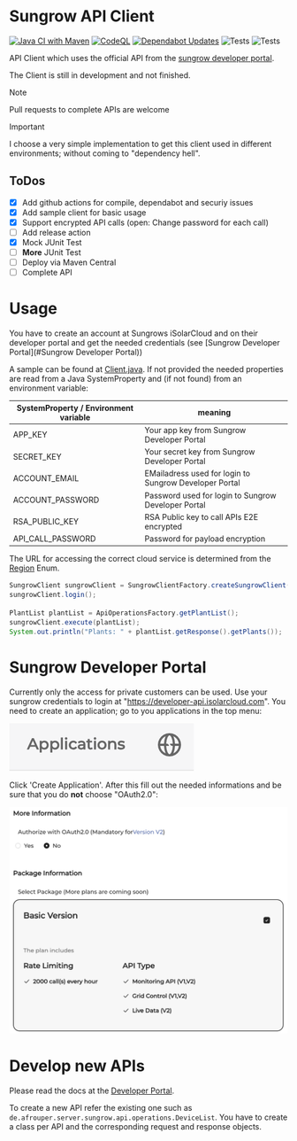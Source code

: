 # Sungrow API Client

[![Java CI with Maven](https://github.com/Afrouper/sungrow-api-client/actions/workflows/maven.yml/badge.svg)](https://github.com/Afrouper/sungrow-api-client/actions/workflows/maven.yml)
[![CodeQL](https://github.com/Afrouper/sungrow-api-client/actions/workflows/github-code-scanning/codeql/badge.svg)](https://github.com/Afrouper/sungrow-api-client/actions/workflows/github-code-scanning/codeql)
[![Dependabot Updates](https://github.com/Afrouper/sungrow-api-client/actions/workflows/dependabot/dependabot-updates/badge.svg)](https://github.com/Afrouper/sungrow-api-client/actions/workflows/dependabot/dependabot-updates)
![Tests](https://img.shields.io/endpoint?label=Tests&url=https://gist.githubusercontent.com/Afrouper/4b8ce8c93b2a3a92b777d51914cb1e6b/raw/9352822e575e3f75afef51f26f1b5e9125c526dc/sungrow-api-client-junit-tests.json)
![Tests](https://img.shields.io/endpoint?label=Test%20Coverage&url=https://gist.githubusercontent.com/Afrouper/4b8ce8c93b2a3a92b777d51914cb1e6b/raw/cb93d70bb0200fe0aa820ea4231f625bb71d5c65/sungrow-api-client-jacoco-coverage.json)

API Client which uses the official API from the [sungrow developer portal](https://developer-api.isolarcloud.com/).

The Client is still in development and not finished.

> [!NOTE]
> Pull requests to complete APIs are welcome 

> [!IMPORTANT]
> I choose a very simple implementation to get this client used in different environments; without coming to "dependency hell".

## ToDos
- [x] Add github actions for compile, dependabot and securiy issues
- [x] Add sample client for basic usage
- [x] Support encrypted API calls (open: Change password for each call)
- [ ] Add release action
- [x] Mock JUnit Test
- [ ] **More** JUnit Test
- [ ] Deploy via Maven Central
- [ ] Complete API

# Usage
You have to create an account at Sungrows iSolarCloud and on their developer portal and get the needed
credentials (see [Sungrow Developer Portal](#Sungrow Developer Portal))

A sample can be found at [Client.java](src/test/java/de/afrouper/server/sungrow/Client.java). If not provided the needed properties are read from
a Java SystemProperty and (if not found) from an environment variable:

| SystemProperty / Environment variable | meaning                                                |
|---------------------------------------|--------------------------------------------------------|
| APP_KEY                               | Your app key from Sungrow Developer Portal             |
| SECRET_KEY                            | Your secret key from Sungrow Developer Portal          |
| ACCOUNT_EMAIL                         | EMailadress used for login to Sungrow Developer Portal |
| ACCOUNT_PASSWORD                      | Password used for login to Sungrow Developer Portal    |
| RSA_PUBLIC_KEY                        | RSA Public key to call APIs E2E encrypted              |
| API_CALL_PASSWORD                     | Password for payload encryption                        |

The URL for accessing the correct cloud service is determined from the [Region](../src/main/java/de/afrouper/server/sungrow/api/SungrowClientFactory.java) Enum. 

```java
SungrowClient sungrowClient = SungrowClientFactory.createSungrowClient(SungrowClientFactory.Region.EUROPE);
sungrowClient.login();

PlantList plantList = ApiOperationsFactory.getPlantList();
sungrowClient.execute(plantList);
System.out.println("Plants: " + plantList.getResponse().getPlants());
```

# Sungrow Developer Portal

Currently only the access for private customers can be used.
Use your sungrow credentials to login at "https://developer-api.isolarcloud.com".
You need to create an application; go to you applications in the top menu:

![Applications](img/applicationMenu.png)

Click 'Create Application'. After this fill out the needed informations and be sure that you
do **not** choose "OAuth2.0": 

![Authorization](img/authorization.png)

# Develop new APIs
Please read the docs at the [Developer Portal](https://developer-api.isolarcloud.com/#/document/md?id=10942&project_id=2&version=V1).

To create a new API refer the existing one such as `de.afrouper.server.sungrow.api.operations.DeviceList`.
You have to create a class per API and the corresponding request and response objects.